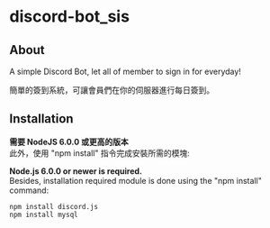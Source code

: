 # discord-bot_sis
## About
A simple Discord Bot, let all of member to sign in for everyday!

簡單的簽到系統，可讓會員們在你的伺服器進行每日簽到。

## Installation

**需要 NodeJS 6.0.0 或更高的版本**  
此外，使用 "npm install" 指令完成安裝所需的模塊:  

**Node.js 6.0.0 or newer is required.**   
Besides, installation required module is done using the "npm install" command:

`npm install discord.js`  
`npm install mysql`
